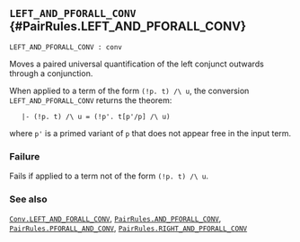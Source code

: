 ## `LEFT_AND_PFORALL_CONV` {#PairRules.LEFT_AND_PFORALL_CONV}


```
LEFT_AND_PFORALL_CONV : conv
```



Moves a paired universal quantification of the left conjunct outwards through
a conjunction.


When applied to a term of the form `(!p. t) /\ u`, the conversion
`LEFT_AND_PFORALL_CONV` returns the theorem:
    
       |- (!p. t) /\ u = (!p'. t[p'/p] /\ u)
    
where `p'` is a primed variant of `p` that does not appear free in
the input term.

### Failure

Fails if applied to a term not of the form `(!p. t) /\ u`.

### See also

[`Conv.LEFT_AND_FORALL_CONV`](#Conv.LEFT_AND_FORALL_CONV), [`PairRules.AND_PFORALL_CONV`](#PairRules.AND_PFORALL_CONV), [`PairRules.PFORALL_AND_CONV`](#PairRules.PFORALL_AND_CONV), [`PairRules.RIGHT_AND_PFORALL_CONV`](#PairRules.RIGHT_AND_PFORALL_CONV)


